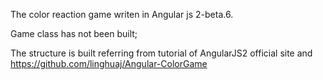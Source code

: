 The color reaction game writen in Angular js 2-beta.6. 

Game class has not been built;

The structure is built referring from tutorial of AngularJS2 official site and 
https://github.com/linghuaj/Angular-ColorGame
